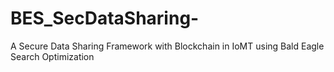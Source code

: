 # BES_SecDataSharing-
A Secure Data Sharing Framework with Blockchain in IoMT using Bald Eagle Search Optimization 
